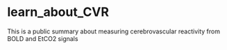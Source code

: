 # learn_about_CVR
This is a public summary about measuring cerebrovascular reactivity from BOLD and EtCO2 signals
